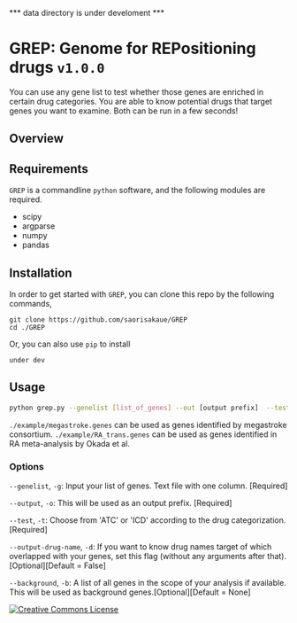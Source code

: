 *** data directory is under develoment ***

# GREP: Genome for REPositioning drugs `v1.0.0`
You can use any gene list to test whether those genes are enriched in certain drug categories.
You are able to know potential drugs that target genes you want to examine.
Both can be run in a few seconds!

## Overview

## Requirements
`GREP` is a commandline `python` software, and the following modules are required.
- scipy
- argparse
- numpy
- pandas

## Installation
In order to get started with `GREP`, you can clone this repo by the following commands,
```{bash}
git clone https://github.com/saorisakaue/GREP
cd ./GREP
```
Or, you can also use `pip` to install
```{bash}
under dev
```

## Usage
```bash
python grep.py --genelist [list_of_genes] --out [output prefix]  --test [ATC or ICD]
```

`./example/megastroke.genes` can be used as genes identified by megastroke consortium.
`./example/RA_trans.genes` can be used as genes identified in RA meta-analysis by Okada et al.

### Options
`--genelist`, `-g`:  Input your list of genes. Text file with one column. [Required]

`--output`, `-o`:  This will be used as an output prefix. [Required]

`--test`, `-t`:  Choose from 'ATC' or 'ICD' according to the drug categorization. [Required]

`--output-drug-name`, `-d`:  If you want to know drug names target of which overlapped with your genes, set this flag (without any arguments after that).[Optional][Default = False]

`--background`, `-b`: A list of all genes in the scope of your analysis if available. This will be used as background genes.[Optional][Default = None]

<a rel="license" href="http://creativecommons.org/licenses/by-nc-nd/3.0/"><img alt="Creative Commons License" style="border-width:0" src="https://i.creativecommons.org/l/by-nc-nd/3.0/88x31.png" /></a><br />
